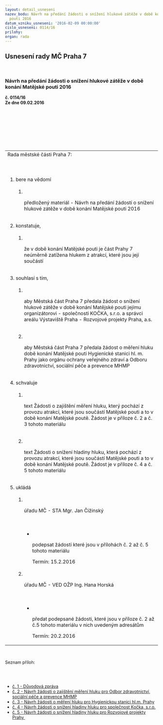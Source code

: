 ```yaml
---
layout: detail_usneseni
nazev_bodu: Návrh na předání žádosti o snížení hlukové zátěže v době konání Matějské
  pouti 2016
datum_vzniku_usneseni: '2016-02-09 00:00:00'
cislo_usneseni: 0114/16
prilohy: 
organ: rada
---
```

<div id="ucUsn_pList" class="usn">
	<span><h2>Usnesení rady MČ Praha 7 </h2>
<br></span><div class="standBody">
<span><h3>Návrh na předání žádosti o snížení hlukové zátěže v době konání Matějské pouti 2016</h3></span><div class="center">
		<strong>č. 0114/16 </strong><br>
	</div>
<div class="center">
		<strong>Ze dne 09.02.2016</strong><br><br>
	</div>
<p></p>
<br><table class="documentProperties tableView">
<br><tbody>
<br><tr>
<br><td>Rada městské části Praha 7:</td>
</tr>
<br><tr>
<br><td>
<br><ol class="urzList_view">
<br><li class="urzClass1">bere na vědomí <br><ol class="urzOlClass">
<br><li class="urzClass2">
<br><p>předložený materiál - Návrh na předání žádostí o snížení hlukové zátěže v době konání Matějské pouti 2016</p>
</li>
</ol>
<br>
</li>
<li class="urzClass1">konstatuje, <br><ol class="urzOlClass">
<br><li class="urzClass2">
<br><p>že v době konání Matějské pouti je část Prahy 7 neúměrně zatížena hlukem z atrakcí, které jsou její součástí</p>
</li>
</ol>
<br>
</li>
<li class="urzClass1">souhlasí s tím, <br><ol class="urzOlClass">
<br><li class="urzClass2">
<br><p>aby Městská část Praha 7 předala žádost o snížení hlukové zátěže v době konání Matějské pouti jejímu organizátorovi - společnosti KOČKA, s.r.o. a správci areálu Výstaviště Praha - Rozvojové projekty Praha, a.s.</p>
<br>
</li>
<li class="urzClass2">
<br><p>aby Městská část Praha 7 předala žádost o měření hluku době konání Matějské pouti Hygienické stanici hl. m. Prahy jako orgánu ochrany veřejného zdraví a Odboru zdravotnictví, sociální péče a prevence MHMP</p>
</li>
</ol>
<br>
</li>
<li class="urzClass1">schvaluje <br><ol class="urzOlClass">
<br><li class="urzClass2">
<br><p>text Žádosti o zajištění měření hluku, který pochází z provozu atrakcí, které jsou součástí Matějské pouti a to v době konání Matějské poutě. Žádost je v příloze č. 2 a č. 3 tohoto materiálu</p>
<br>
</li>
<li class="urzClass2">
<br><p>text Žádosti o snížení hladiny hluku, která pochází z provozu atrakcí, které jsou součástí Matějské pouti a to v době konání Matějské poutě. Žádost je v příloze č. 4 a č. 5 tohoto materiálu</p>
</li>
</ol>
<br>
</li>
<li class="urzClass1">ukládá <br><ol class="urzOlClass">
<br><li class="urzClass2">
<br><p>úřadu MČ - STA Mgr. Jan Čižinský</p>
<br><ul class="urzUlClass">
<br><li class="urzClass3">
<br><p>podepsat žádosti které jsou v přílohách č. 2 až č. 5 tohoto materiálu</p>Termín: 15.2.2016</li>
</ul>
<br>
</li>
<li class="urzClass2">
<br><p>úřadu MČ - VED OŽP Ing. Hana Horská</p>
<br><ul class="urzUlClass">
<br><li class="urzClass3">
<br><p>předat podepsané žádosti, které jsou v příloze č. 2 až č.5 tohoto materiálu v nich uvedeným adresátům</p>Termín: 20.2.2016</li>
</ul>
</li>
</ol>
</li>
</ol>
</td>
</tr>
</tbody>
</table>
<br><p>Seznam příloh:</p>
<br><ul>
<br><li>
<a href="/zdroj.aspx?typ=4&amp;Id=70382&amp;sh=241542261" target="_blank" title="Odkaz na soubor - 13,4 kB - nové okno">č. 1 - Důvodová zpráva</a> <br>
</li>
<li>
<a href="/zdroj.aspx?typ=4&amp;Id=70383&amp;sh=241578069" target="_blank" title="Odkaz na soubor - 32,4 kB - nové okno">č. 2 - Návrh žádosti o zajištění měření hluku pro Odbor zdravotnictví, sociální péče a prevence MHMP</a> <br>
</li>
<li>
<a href="/zdroj.aspx?typ=4&amp;Id=70384&amp;sh=241478837" target="_blank" title="Odkaz na soubor - 32,3 kB - nové okno">č. 3 - Návrh žádosti o měření hluku pro Hygienickou stanici hl.m. Prahy </a><br>
</li>
<li>
<a href="/zdroj.aspx?typ=4&amp;Id=70385&amp;sh=241514645" target="_blank" title="Odkaz na soubor - 32,2 kB - nové okno">č. 4 - Návrh žádosti o snížení hladiny hluku pro společnost Kočka, s.r.o. </a><br>
</li>
<li><a href="/zdroj.aspx?typ=4&amp;Id=70386&amp;sh=241407221" target="_blank" title="Odkaz na soubor - 32,1 kB - nové okno">č. 5 - Návrh žádosti o snížení hladiny hluku pro Rozvojové projekty Prahy </a></li>
</ul>
<br><p> </p>
</div>
</div>